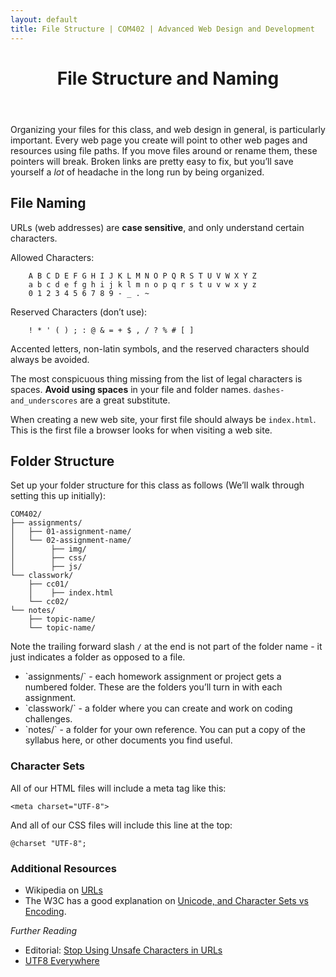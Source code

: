 ```yaml
---
layout: default
title: File Structure | COM402 | Advanced Web Design and Development
---
```



<header>
	<h1>File Structure and Naming</h1>
</header>
      	
Organizing your files for this class, and web design in general, is particularly important. Every web page you create will point to other web pages and resources using file paths. If you move files around or rename them, these pointers will break. Broken links are pretty easy to fix, but you’ll save yourself a *lot* of headache in the long run by being organized.



## File Naming

URLs (web addresses) are **case sensitive**, and only understand certain characters.

Allowed Characters:

```
    A B C D E F G H I J K L M N O P Q R S T U V W X Y Z
    a b c d e f g h i j k l m n o p q r s t u v w x y z
    0 1 2 3 4 5 6 7 8 9 - _ . ~
```

Reserved Characters (don’t use):

```
    ! * ' ( ) ; : @ & = + $ , / ? % # [ ]
```

Accented letters, non-latin symbols, and the reserved characters should always be avoided.

The most conspicuous thing missing from the list of legal characters is spaces. **Avoid using spaces** in your file and folder names. `dashes-and_underscores` are a great substitute.

When creating a new web site, your first file should always be `index.html`. This is the first file a browser looks for when visiting a web site.

Folder Structure
----------------

Set up your folder structure for this class as follows (We’ll walk through setting this up initially):

    COM402/
    ├── assignments/
    │   ├── 01-assignment-name/
    │   └── 02-assignment-name/
    │        ├── img/
    │        ├── css/
    │        ├── js/
    └── classwork/
        ├── cc01/
        │    ├── index.html
        └── cc02/
    └── notes/
        ├── topic-name/
        └── topic-name/

Note the trailing forward slash `/` at the end is not part of the folder name - it just indicates a folder as opposed to a file.

<ul>
<li>
`assignments/` - each homework assignment or project gets a numbered folder. These are the folders you’ll turn in with each assignment.
</li>
<li>
`classwork/` - a folder where you can create and work on coding challenges.
</li>
<li>
`notes/` - a folder for your own reference. You can put a copy of the syllabus here, or other documents you find useful.
</li>
</ul>

### Character Sets

All of our HTML files will include a meta tag like this:

    <meta charset="UTF-8">

And all of our CSS files will include this line at the top:

    @charset "UTF-8";


### Additional Resources

- Wikipedia on [URLs](https://en.wikipedia.org/wiki/Uniform_Resource_Locator#List_of_allowed_URL_characters)
- The W3C has a good explanation on [Unicode, and Character Sets vs Encoding](https://www.w3.org/International/articles/definitions-characters/).

*Further Reading*

- Editorial: [Stop Using Unsafe Characters in URLs](https://perishablepress.com/stop-using-unsafe-characters-in-urls/)
- [UTF8 Everywhere](http://utf8everywhere.org/)